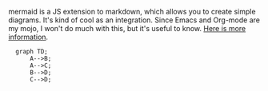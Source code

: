 mermaid is a JS extension to markdown, which allows you to create simple diagrams. It's kind of cool as an integration. Since Emacs and Org-mode are my mojo, I won't do much with this, but it's useful to know. 
[Here is more information](https://github.blog/2022-02-14-include-diagrams-markdown-files-mermaid/).

```mermaid
  graph TD;
      A-->B;
      A-->C;
      B-->D;
      C-->D;
```
